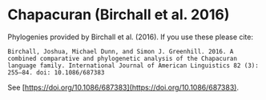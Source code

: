 
# Chapacuran (Birchall et al. 2016)

Phylogenies provided by Birchall et al. (2016). If you use these please cite:

```
Birchall, Joshua, Michael Dunn, and Simon J. Greenhill. 2016. A combined comparative and phylogenetic analysis of the Chapacuran language family. International Journal of American Linguistics 82 (3): 255–84. doi: 10.1086/687383
```

See  [https://doi.org/10.1086/687383](https://doi.org/10.1086/687383).
